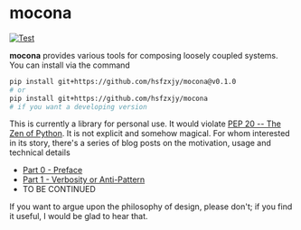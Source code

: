 # mocona

[![Test](https://github.com/hsfzxjy/mocona/actions/workflows/test.yaml/badge.svg)](https://github.com/hsfzxjy/mocona/actions/workflows/test.yaml)

**mocona** provides various tools for composing loosely coupled systems. You can install via the command

```bash
pip install git+https://github.com/hsfzxjy/mocona@v0.1.0
# or
pip install git+https://github.com/hsfzxjy/mocona
# if you want a developing version
```

This is currently a library for personal use. It would violate [PEP 20 -- The Zen of Python](https://www.python.org/dev/peps/pep-0020/). It is not explicit and somehow magical. For whom interested in its story, there's a series of blog posts on the motivation, usage and technical details

-   [Part 0 - Preface](http://i.hsfzxjy.site/2021-09-12-unravelling-mocona-preface/)
-   [Part 1 - Verbosity or Anti-Pattern](http://i.hsfzxjy.site/2021-09-16-unravelling-mocona-verbosity-or-anti-pattern/)
-   TO BE CONTINUED

If you want to argue upon the philosophy of design, please don't; if you find it useful, I would be glad to hear that.
